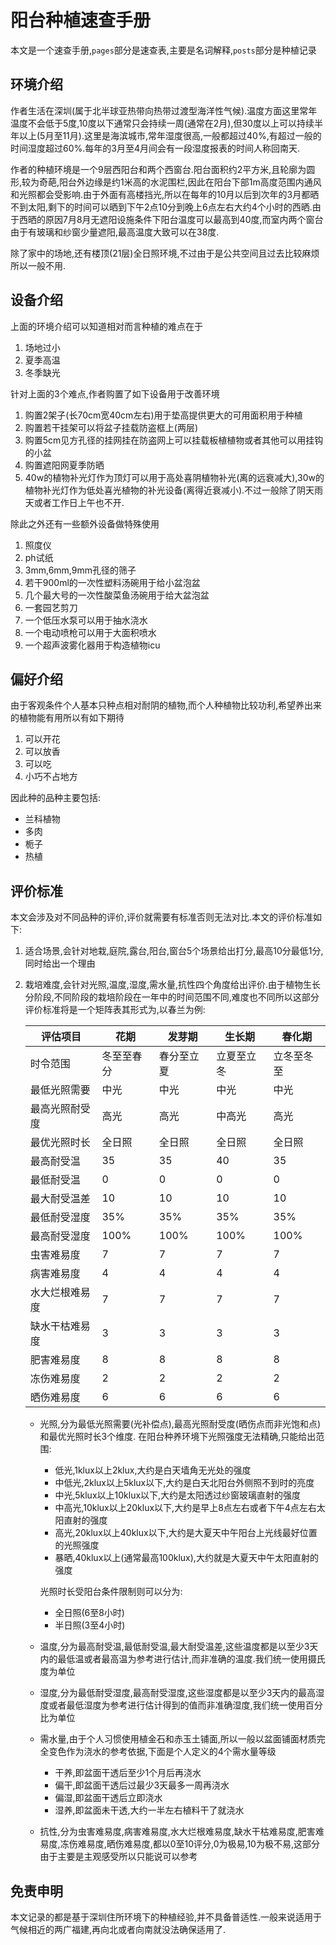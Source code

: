 # 阳台种植速查手册

本文是一个速查手册,`pages`部分是速查表,主要是名词解释,`posts`部分是种植记录

## 环境介绍

作者生活在深圳(属于北半球亚热带向热带过渡型海洋性气候).温度方面这里常年温度不会低于5度,10度以下通常只会持续一周(通常在2月),但30度以上可以持续半年以上(5月至11月).这里是海滨城市,常年湿度很高,一般都超过40%,有超过一般的时间湿度超过60%.每年的3月至4月间会有一段湿度报表的时间人称回南天.

作者的种植环境是一个9层西阳台和两个西窗台.阳台面积约2平方米,且轮廓为圆形,较为奇葩,阳台外边缘是约1米高的水泥围栏,因此在阳台下部1m高度范围内通风和光照都会受影响.由于外面有高楼挡光,所以在每年的10月以后到次年的3月都晒不到太阳,剩下的时间可以晒到下午2点10分到晚上6点左右大约4个小时的西晒.由于西晒的原因7月8月无遮阳设施条件下阳台温度可以最高到40度,而室内两个窗台由于有玻璃和纱窗少量遮阳,最高温度大致可以在38度.

除了家中的场地,还有楼顶(21层)全日照环境,不过由于是公共空间且过去比较麻烦所以一般不用.

## 设备介绍

上面的环境介绍可以知道相对而言种植的难点在于

1. 场地过小
2. 夏季高温
3. 冬季缺光

针对上面的3个难点,作者购置了如下设备用于改善环境

1. 购置2架子(长70cm宽40cm左右)用于垫高提供更大的可用面积用于种植
2. 购置若干挂架可以将盆子挂载防盗框上(两层)
3. 购置5cm见方孔径的挂网挂在防盗网上可以挂载板植植物或者其他可以用挂钩的小盆
4. 购置遮阳网夏季防晒
5. 40w的植物补光灯作为顶灯可以用于高处喜阴植物补光(离的远衰减大),30w的植物补光灯作为低处喜光植物的补光设备(离得近衰减小).不过一般除了阴天雨天或者工作日上午也不开.

除此之外还有一些额外设备做特殊使用

1. 照度仪
2. ph试纸
3. 3mm,6mm,9mm孔径的筛子
4. 若干900ml的一次性塑料汤碗用于给小盆泡盆
5. 几个最大号的一次性酸菜鱼汤碗用于给大盆泡盆
6. 一套园艺剪刀
7. 一个低压水泵可以用于抽水浇水
8. 一个电动喷枪可以用于大面积喷水
9. 一个超声波雾化器用于构造植物icu

## 偏好介绍

由于客观条件个人基本只种点相对耐阴的植物,而个人种植物比较功利,希望养出来的植物能有用所以有如下期待

1. 可以开花
2. 可以放香
3. 可以吃
4. 小巧不占地方

因此种的品种主要包括:

+ 兰科植物
+ 多肉
+ 栀子
+ 热植

## 评价标准

本文会涉及对不同品种的评价,评价就需要有标准否则无法对比.本文的评价标准如下:

1. 适合场景,会针对地栽,庭院,露台,阳台,窗台5个场景给出打分,最高10分最低1分,同时给出一个理由
2. 栽培难度,会针对光照,温度,湿度,需水量,抗性四个角度给出评价.由于植物生长分阶段,不同阶段的栽培阶段在一年中的时间范围不同,难度也不同所以这部分评价标准将是一个矩阵表其形式为,以春兰为例:

    | 评估项目       | 花期       | 发芽期     | 生长期     | 春化期     |
    | -------------- | ---------- | ---------- | ---------- | ---------- |
    | 时令范围       | 冬至至春分 | 春分至立夏 | 立夏至立冬 | 立冬至冬至 |
    | 最低光照需要   | 中光       | 中光       | 中光       | 中光       |
    | 最高光照耐受度 | 高光       | 高光       | 中高光     | 高光       |
    | 最优光照时长   | 全日照     | 全日照     | 全日照     | 全日照     |
    | 最高耐受温     | 35         | 35         | 40         | 35         |
    | 最低耐受温     | 0          | 0          | 0          | 0          |
    | 最大耐受温差   | 10         | 10         | 10         | 10         |
    | 最低耐受湿度   | 35%        | 35%        | 35%        | 35%        |
    | 最高耐受湿度   | 100%       | 100%       | 100%       | 100%       |
    | 虫害难易度     | 7          | 7          | 7          | 7          |
    | 病害难易度     | 4          | 4          | 4          | 4          |
    | 水大烂根难易度 | 7          | 7          | 7          | 7          |
    | 缺水干枯难易度 | 3          | 3          | 3          | 3          |
    | 肥害难易度     | 8          | 8          | 8          | 8          |
    | 冻伤难易度     | 2          | 2          | 2          | 2          |
    | 晒伤难易度     | 6          | 6          | 6          | 6          |

   + 光照,分为最低光照需要(光补偿点),最高光照耐受度(晒伤点而非光饱和点)和最优光照时长3个维度.
        在阳台种养环境下光照强度无法精确,只能给出范围:
        + 低光,1klux以上2klux,大约是白天墙角无光处的强度
        + 中低光,2klux以上5klux以下,大约是白天北阳台外侧照不到时的亮度
        + 中光,5klux以上10klux以下,大约是太阳透过纱窗玻璃直射的强度
        + 中高光,10klux以上20klux以下,大约是早上8点左右或者下午4点左右太阳直射的强度
        + 高光,20klux以上40klux以下,大约是大夏天中午阳台上光线最好位置的光照强度
        + 暴晒,40klux以上(通常最高100klux),大约就是大夏天中午太阳直射的强度

        光照时长受阳台条件限制则可以分为:
        + 全日照(6至8小时)
        + 半日照(3至4小时)

    + 温度,分为最高耐受温,最低耐受温,最大耐受温差,这些温度都是以至少3天内的最低温或者最高温为参考进行估计,而非准确的温度.我们统一使用摄氏度为单位
    + 湿度,分为最低耐受湿度,最高耐受湿度,这些湿度都是以至少3天内的最高湿度或者最低湿度为参考进行估计得到的值而非准确湿度,我们统一使用百分比为单位
    + 需水量,由于个人习惯使用植金石和赤玉土铺面,所以一般以盆面铺面材质完全变色作为浇水的参考依据,下面是个人定义的4个需水量等级
        + 干养,即盆面干透后至少1个月后再浇水
        + 偏干,即盆面干透后过最少3天最多一周再浇水
        + 偏湿,即盆面干透后立即浇水
        + 湿养,即盆面未干透,大约一半左右植料干了就浇水
    + 抗性,分为虫害难易度,病害难易度,水大烂根难易度,缺水干枯难易度,肥害难易度,冻伤难易度,晒伤难易度,都以0至10评分,0为极易,10为极不易,这部分由于主要是主观感受所以只能说可以参考

## 免责申明

本文记录的都是基于深圳住所环境下的种植经验,并不具备普适性.一般来说适用于气候相近的两广福建,再向北或者向南就没法确保适用了.




